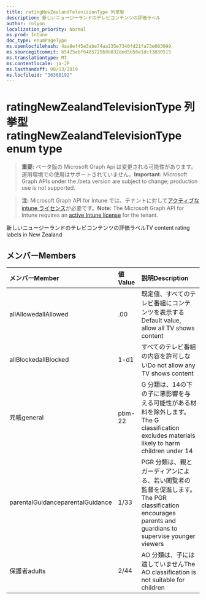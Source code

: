 ```yaml
---
title: ratingNewZealandTelevisionType 列挙型
description: 新しいニュージーランドのテレビコンテンツの評価ラベル
author: rolyon
localization_priority: Normal
ms.prod: Intune
doc_type: enumPageType
ms.openlocfilehash: 4aa8ef45e3abe74aa235e7340fd21fa73e083099
ms.sourcegitcommit: b5425ebf648572569b032ded5b56e1dcf3830515
ms.translationtype: MT
ms.contentlocale: ja-JP
ms.lasthandoff: 08/13/2019
ms.locfileid: "36368192"
---
```

# <a name="ratingnewzealandtelevisiontype-enum-type"></a><span data-ttu-id="548be-103">ratingNewZealandTelevisionType 列挙型</span><span class="sxs-lookup"><span data-stu-id="548be-103">ratingNewZealandTelevisionType enum type</span></span>

> <span data-ttu-id="548be-104">**重要:** ベータ版の Microsoft Graph Api は変更される可能性があります。運用環境での使用はサポートされていません。</span><span class="sxs-lookup"><span data-stu-id="548be-104">**Important:** Microsoft Graph APIs under the /beta version are subject to change; production use is not supported.</span></span>

> <span data-ttu-id="548be-105">**注:** Microsoft Graph API for Intune では、テナントに対して[アクティブな intune ライセンス](https://go.microsoft.com/fwlink/?linkid=839381)が必要です。</span><span class="sxs-lookup"><span data-stu-id="548be-105">**Note:** The Microsoft Graph API for Intune requires an [active Intune license](https://go.microsoft.com/fwlink/?linkid=839381) for the tenant.</span></span>

<span data-ttu-id="548be-106">新しいニュージーランドのテレビコンテンツの評価ラベル</span><span class="sxs-lookup"><span data-stu-id="548be-106">TV content rating labels in New Zealand</span></span>

## <a name="members"></a><span data-ttu-id="548be-107">メンバー</span><span class="sxs-lookup"><span data-stu-id="548be-107">Members</span></span>
|<span data-ttu-id="548be-108">メンバー</span><span class="sxs-lookup"><span data-stu-id="548be-108">Member</span></span>|<span data-ttu-id="548be-109">値</span><span class="sxs-lookup"><span data-stu-id="548be-109">Value</span></span>|<span data-ttu-id="548be-110">説明</span><span class="sxs-lookup"><span data-stu-id="548be-110">Description</span></span>|
|:---|:---|:---|
|<span data-ttu-id="548be-111">allAllowed</span><span class="sxs-lookup"><span data-stu-id="548be-111">allAllowed</span></span>|<span data-ttu-id="548be-112">.0</span><span class="sxs-lookup"><span data-stu-id="548be-112">0</span></span>|<span data-ttu-id="548be-113">既定値、すべてのテレビ番組にコンテンツを表示する</span><span class="sxs-lookup"><span data-stu-id="548be-113">Default value, allow all TV shows content</span></span>|
|<span data-ttu-id="548be-114">allBlocked</span><span class="sxs-lookup"><span data-stu-id="548be-114">allBlocked</span></span>|<span data-ttu-id="548be-115">1-d</span><span class="sxs-lookup"><span data-stu-id="548be-115">1</span></span>|<span data-ttu-id="548be-116">すべてのテレビ番組の内容を許可しない</span><span class="sxs-lookup"><span data-stu-id="548be-116">Do not allow any TV shows content</span></span>|
|<span data-ttu-id="548be-117">元帳</span><span class="sxs-lookup"><span data-stu-id="548be-117">general</span></span>|<span data-ttu-id="548be-118">pbm-2</span><span class="sxs-lookup"><span data-stu-id="548be-118">2</span></span>|<span data-ttu-id="548be-119">G 分類は、14の下の子に悪影響を与える可能性がある材料を除外します。</span><span class="sxs-lookup"><span data-stu-id="548be-119">The G classification excludes materials likely to harm children under 14</span></span>|
|<span data-ttu-id="548be-120">parentalGuidance</span><span class="sxs-lookup"><span data-stu-id="548be-120">parentalGuidance</span></span>|<span data-ttu-id="548be-121">1/3</span><span class="sxs-lookup"><span data-stu-id="548be-121">3</span></span>|<span data-ttu-id="548be-122">PGR 分類は、親とガーディアンによる、若い閲覧者の監督を促進します。</span><span class="sxs-lookup"><span data-stu-id="548be-122">The PGR classification encourages parents and guardians to supervise younger viewers</span></span>|
|<span data-ttu-id="548be-123">保護者</span><span class="sxs-lookup"><span data-stu-id="548be-123">adults</span></span>|<span data-ttu-id="548be-124">2/4</span><span class="sxs-lookup"><span data-stu-id="548be-124">4</span></span>|<span data-ttu-id="548be-125">AO 分類は、子には適していません</span><span class="sxs-lookup"><span data-stu-id="548be-125">The AO classification is not suitable for children</span></span>|



